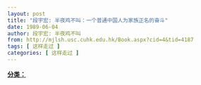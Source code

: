 ```yaml
---
layout: post
title: "段宇宏: 半夜鸡不叫：一个普通中国人为家族正名的奋斗"
date: 1989-06-04
author: 段宇宏: 半夜鸡不叫
from: http://mjlsh.usc.cuhk.edu.hk/Book.aspx?cid=4&tid=4187
tags: [ 这样走过 ]
categories: [ 这样走过 ]
---
```


<div style="margin: 15px 10px 10px 0px;">
 <div>
  <span id="ctl00_ContentPlaceHolder1_chapter1_SubjectLabel" style="font-weight:bold;text-decoration:underline;">
   分类：
  </span>
 </div>
</div>


